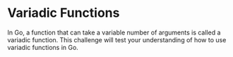# Variadic Functions

In Go, a function that can take a variable number of arguments is called a variadic function. This challenge will test your understanding of how to use variadic functions in Go.
